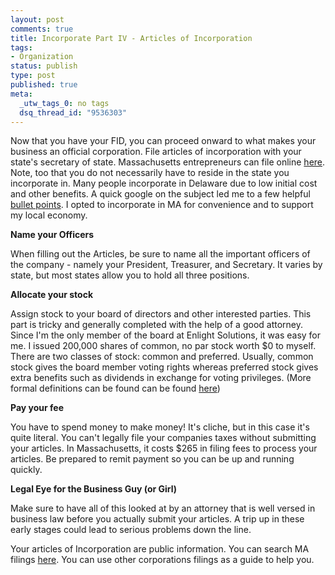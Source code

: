 ```yaml
--- 
layout: post
comments: true
title: Incorporate Part IV - Articles of Incorporation
tags: 
- Organization
status: publish
type: post
published: true
meta: 
  _utw_tags_0: no tags
  dsq_thread_id: "9536303"
---
```

<p>Now that you have your FID, you can proceed onward to what makes your business an official corporation. File articles of incorporation with your state's secretary of state. Massachusetts entrepreneurs can file online <a title="MA SOC" href="http://www.sec.state.ma.us/cor/coridx.htm">here</a>. Note, too that you do not necessarily have to reside in the state you incorporate in. Many people incorporate in Delaware due to low initial cost and other benefits. A quick google on the subject led me to a few helpful <a href="http://www.delawareintercorp.com/why.htm">bullet points</a>. I opted to incorporate in MA for convenience and to support my local economy.</p>
<p><strong>Name your Officers</strong></p>
<p>When filling out the Articles, be sure to name all the important officers of the company - namely your President, Treasurer, and Secretary.  It varies by state, but most states allow you to hold all three positions.</p>
<p><strong>Allocate your stock</strong></p>
<p>Assign stock to your board of directors and other interested parties. This part is tricky and generally completed with the help of a good attorney. Since I'm the only member of the board at Enlight Solutions, it was easy for me. I issued 200,000 shares of common, no par stock worth $0  to myself. There are two classes of stock: common and preferred. Usually, common stock gives the board member voting rights whereas preferred stock gives extra benefits such as dividends in exchange for voting privileges. (More formal definitions can be found can be found <a title="LearnAboutLaw" href="http://www.learnaboutlaw.com/glossary.htm">here</a>)</p>
<p><strong>Pay your fee</strong></p>
<p>You have to spend money to make money! It's cliche, but in this case it's quite literal. You can't legally file your companies taxes without submitting your articles. In Massachusetts, it costs $265 in filing fees to process your articles. Be prepared to remit payment so you can be up and running quickly.</p>

<p><strong> Legal Eye for the Business Guy (or Girl) </strong></p>
<p>Make sure to have all of this looked at by an attorney that is well versed in business law before you actually submit your articles. A trip up in these early stages could lead to serious problems down the line.</p>
<p>Your articles of Incorporation are public information. You can search MA filings <a href="http://corp.sec.state.ma.us/corp/corpsearch/corpsearchinput.asp">here</a>. You can use other corporations filings as a guide to help you.
</p>
